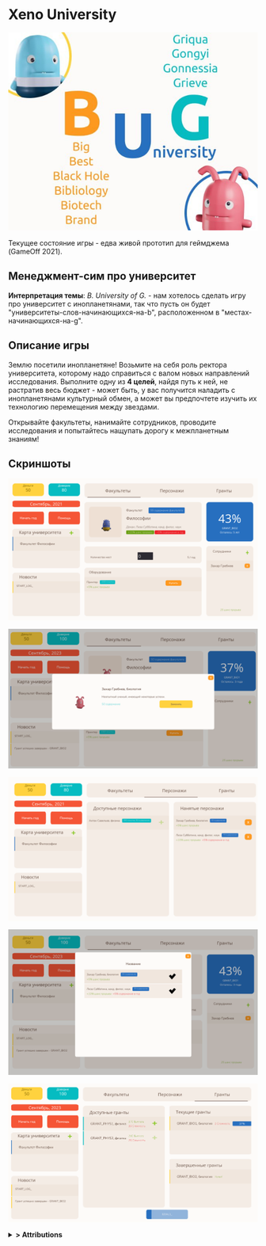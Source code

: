 # **Xeno University**

![title](https://raw.githubusercontent.com/VoidDruid/GameOff2021/master/.brand/banner.jpeg)

Текущее состояние игры - едва живой прототип для геймджема (GameOff 2021).

## Менеджмент-сим про университет

**Интерпретация темы**: *B. University of G.* - нам хотелось сделать игру про университет с инопланетянами, так что пусть он будет "университеты-слов-начинающихся-на-b", расположенном в "местах-начинающихся-на-g".

## Описание игры

Землю посетили инопланетяне! Возьмите на себя роль ректора университета, которому надо справиться с валом новых направлений исследования. Выполните одну из **4 целей**, найдя путь к ней, не растратив весь бюджет - может быть, у вас получится наладить с инопланетянами культурный обмен, а может вы предпочтете изучить их технологию перемещения между звездами.

Открывайте факультеты, нанимайте сотрудников, проводите исследования и попытайтесь нащупать дорогу к межпланетным знаниям!

## Скриншоты

![faculty](https://raw.githubusercontent.com/VoidDruid/GameOff2021/master/.brand/screenshots/GameOff2021/faculty.png)

![detail](https://raw.githubusercontent.com/VoidDruid/GameOff2021/master/.brand/screenshots/GameOff2021/detail.png)

![characters](https://raw.githubusercontent.com/VoidDruid/GameOff2021/master/.brand/screenshots/GameOff2021/characters.png)

![choice](https://raw.githubusercontent.com/VoidDruid/GameOff2021/master/.brand/screenshots/GameOff2021/choice.png)

![grants](https://raw.githubusercontent.com/VoidDruid/GameOff2021/master/.brand/screenshots/GameOff2021/grants.png)

<details>
  <summary><b>> Attributions</b></summary>
  <ul>
    <li><i>Icons made by <a href="https://www.freepik.com">Freepik</a></i> from <a href="https://www.flaticon.com/">Flaticon</a></li>
    <li><a href="https://kenney.nl/assets">kenney.nl</a></li>
    <li><a href="https://freesound.org">freesoud.org</a></li>
  </ul>
</details>
